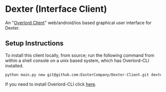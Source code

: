 # Dexter (Interface Client)

An "[Overlord Client](https://github.com/EasterCompany/Overlord-Client)" web/android/ios based graphical user interface for Dexter.

## Setup Instructions

To install this client locally, from source; run the following command from within a shell console on a unix based system, which
has Overlord-CLI installed.

```bash
python main.py new git@github.com:EasterCompany/Dexter-Client.git dexter
```

If you need to install Overlord-CLI click [here](https://github.com/EasterCompany/Overlord-CLI).
